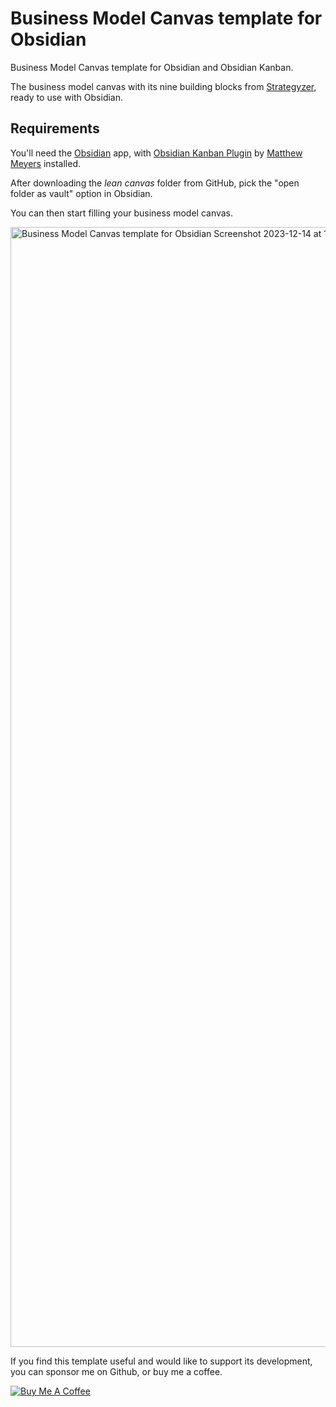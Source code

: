 # Business Model Canvas template for Obsidian
Business Model Canvas template for Obsidian and Obsidian Kanban.

The business model canvas with its nine building blocks from [Strategyzer](https://www.strategyzer.com/library/the-business-model-canvas), ready to use with Obsidian.

## Requirements

You'll need the [Obsidian](https://obsidian.md) app, with [Obsidian Kanban Plugin](https://publish.obsidian.md/kanban/Obsidian+Kanban+Plugin) by [Matthew Meyers](https://github.com/mgmeyers) installed.

After downloading the *lean canvas* folder from GitHub, pick the "open folder as vault" option in Obsidian.

You can then start filling your business model canvas.

<img width="1792" alt="Business Model Canvas template for Obsidian Screenshot 2023-12-14 at 12 26 32" src="https://github.com/YJPL/business-model-canvas-for-obsidian/assets/26725821/2f0c3529-caa8-4617-99d9-09ab41243cac">



If you find this template useful and would like to support its development, you can sponsor me on Github, or buy me a coffee.

<a href="https://www.buymeacoffee.com/alternatyves/" target="_blank"><img src="https://www.buymeacoffee.com/assets/img/custom_images/orange_img.png" alt="Buy Me A Coffee" style="height: auto !important;width: auto !important;" ></a>
